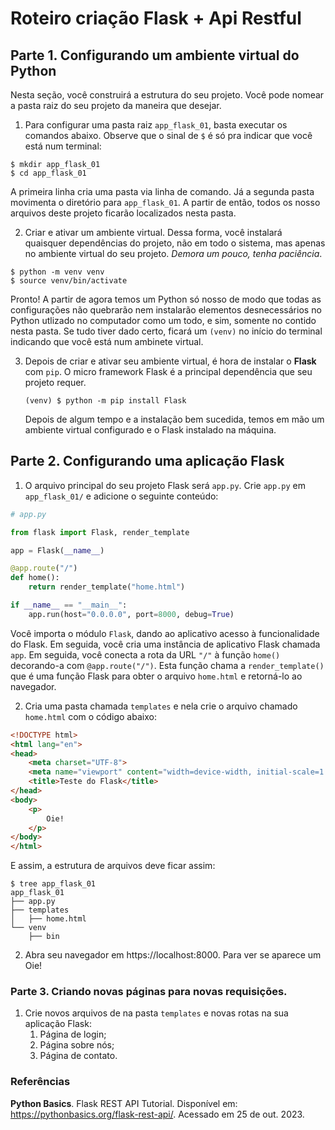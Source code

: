 # Roteiro criação Flask + Api Restful



## Parte 1. Configurando um ambiente virtual do Python

Nesta seção, você construirá a estrutura do seu projeto. Você pode nomear a pasta raiz do seu projeto da maneira que desejar. 

1. Para configurar uma pasta raiz ```app_flask_01```, basta executar os comandos abaixo. Observe que o sinal de ```$``` é só pra indicar que você está num terminal:

```shell
$ mkdir app_flask_01
$ cd app_flask_01
```

A primeira linha cria uma pasta via linha de comando. Já a segunda pasta movimenta o diretório para ```app_flask_01```. A partir de então, todos os nosso arquivos deste projeto ficarão localizados nesta pasta.

2. Criar e ativar um ambiente virtual. Dessa forma, você instalará quaisquer dependências do projeto, não em todo o sistema, mas apenas no ambiente virtual do seu projeto. *Demora um pouco, tenha paciência*.

 ```shell
 $ python -m venv venv
 $ source venv/bin/activate
 ```

Pronto! A partir de agora temos um Python só nosso de modo que todas as configurações não quebrarão nem instalarão elementos desnecessários no Python utlizado no computador como um todo, e sim, somente no contido nesta pasta. Se tudo tiver dado certo, ficará um ```(venv)``` no início do terminal indicando que você está num ambinete virtual.

3. Depois de criar e ativar seu ambiente virtual, é hora de instalar o **Flask** com ```pip```. O micro framework Flask é a principal dependência que seu projeto requer. 

   ```shell
   (venv) $ python -m pip install Flask
   ```

   Depois de algum tempo e a instalação bem sucedida, temos em mão um ambiente virtual configurado e o Flask instalado na máquina. 

## Parte 2. Configurando uma aplicação Flask

1. O arquivo principal do seu projeto Flask será `app.py`. Crie `app.py` em `app_flask_01/` e adicione o seguinte conteúdo:

```python
# app.py

from flask import Flask, render_template

app = Flask(__name__)

@app.route("/")
def home():
    return render_template("home.html")

if __name__ == "__main__":
    app.run(host="0.0.0.0", port=8000, debug=True)
```

Você importa o módulo `Flask`, dando ao aplicativo acesso à funcionalidade do Flask. Em seguida, você cria uma instância de aplicativo Flask chamada `app`. Em seguida, você conecta a rota da URL `"/"` à função `home()` decorando-a com `@app.route("/")`. Esta função chama a `render_template()` que é uma função Flask para obter o arquivo `home.html` e retorná-lo ao navegador. 

2. Cria uma pasta chamada ```templates``` e nela crie o arquivo chamado ```home.html``` com o código abaixo:

```html
<!DOCTYPE html>
<html lang="en">
<head>
    <meta charset="UTF-8">
    <meta name="viewport" content="width=device-width, initial-scale=1.0">
    <title>Teste do Flask</title>
</head>
<body>
    <p>
        Oie!
    </p>
</body>
</html>
```

E assim, a estrutura de arquivos deve ficar assim:

```shell
$ tree app_flask_01
app_flask_01
├── app.py
├── templates
│   ├── home.html
└── venv
    ├── bin
```

2. Abra seu navegador em https://localhost:8000. Para ver se aparece um Oie!

### Parte 3. Criando novas páginas para novas requisições.

1. Crie novos arquivos de na pasta ```templates``` e novas rotas na sua aplicação Flask:
   1. Página de login;
   2. Página sobre nós;
   3. Página de contato.

### Referências

**Python Basics**. Flask REST API Tutorial. Disponível em: https://pythonbasics.org/flask-rest-api/. Acessado em 25 de out. 2023.